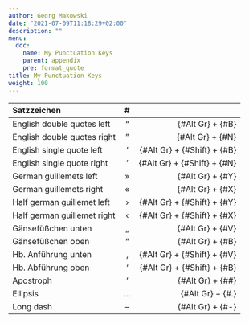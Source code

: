 ```yaml
---
author: Georg Makowski
date: "2021-07-09T11:18:29+02:00"
description: ""
menu:
  doc:
    name: My Punctuation Keys
    parent: appendix
    pre: format_quote
title: My Punctuation Keys
weight: 100
---
```


| Satzzeichen                 |  #   |                             |
| :-------------------------- | :--: | --------------------------: |
| English double quotes left  |  “   |            {#Alt Gr} + {#B} |
| English double quotes right |  ”   |            {#Alt Gr} + {#N} |
| English single quote left   |  ‘   | {#Alt Gr} + {#Shift} + {#B} |
| English single quote right  |  ’   | {#Alt Gr} + {#Shift} + {#N} |
| German guillemets left      |  »   |            {#Alt Gr} + {#Y} |
| German guillemets right     |  «   |            {#Alt Gr} + {#X} |
| Half german guillemet left  |  ›   | {#Alt Gr} + {#Shift} + {#Y} |
| Half german guillemet right |  ‹   | {#Alt Gr} + {#Shift} + {#X} |
| Gänsefüßchen unten          |  „   |            {#Alt Gr} + {#V} |
| Gänsefüßchen oben           |  “   |            {#Alt Gr} + {#B} |
| Hb. Anführung unten         |  ‚   | {#Alt Gr} + {#Shift} + {#V} |
| Hb. Abführung oben          |  ‘   | {#Alt Gr} + {#Shift} + {#B} |
| Apostroph                   |  ’   |            {#Alt Gr} + {##} |
| Ellipsis                    |  …   |            {#Alt Gr} + {#.} |
| Long dash                   |  –   |            {#Alt Gr} + {#-} |
